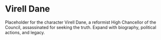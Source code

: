 # Virell Dane

Placeholder for the character Virell Dane, a reformist High Chancellor of the Council, assassinated for seeking the truth. Expand with biography, political actions, and legacy.